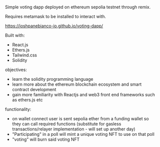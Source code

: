 Simple voting dapp deployed on ethereum sepolia testnet through remix. 

Requires metamask to be installed to interact with.

https://joshpanebianco-io.github.io/voting-dapp/

Built with:
- React.js
- Ethers.js
- Tailwind.css
- Solidity  

objectives:
- learn the solidity programming language
- learn more about the ethereum blockchain ecosystem and smart contract development
- gain more familiarity with Reactjs and web3 front end frameworks such as ethers.js etc

functionality:
- on wallet connect user is sent sepolia ether from a funding wallet so they can call required functions (substitute for gasless transactions/relayer implementation - will set up another day)
- "Participating" in a poll will mint a unique voting NFT to use on that poll
- "voting" will burn said voting NFT
